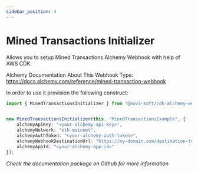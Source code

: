```yaml
---
sidebar_position: 4
---
```


# Mined Transactions Initializer

Allows you to setup Mined Transactions Alchemy Webhook with help of AWS CDK.

Alchemy Documentation About This Webhook Type: https://docs.alchemy.com/reference/mined-transaction-webhook

In order to use it provision the following construct:

```typescript
import { MinedTransactionsInitializer } from "@kovi-soft/cdk-alchemy-webhooks";


new MinedTransactionsInitializer(this, "MinedTransactionsExample", {
    alchemyApiKey: "<your-alchemy-api-key>",
    alchemyNetwork: "eth-mainnet", 
    alchemyAuthToken: "<your-alchemy-auth-token>",
    alchemyWebhookDestinationUrl: "https://my-domain.com/destination-to-my-server",
    alchemyAppId: "<your-alchemy-app-id>"
});
```

*Check the documentation package on Github for more information*
